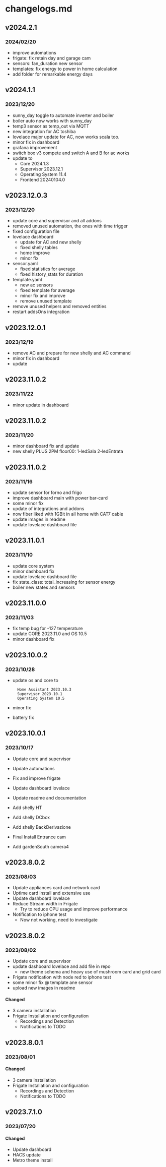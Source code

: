 # changelogs.md

## v2024.2.1
### 2024/02/20

- improve automations
- frigate: fix retain day and garage cam
- sensors: fan_duration new sensor
- templates: fix energy to power in home calculation
- add folder for remarkable energy days

## v2024.1.1
### 2023/12/20

- sunny_day toggle to automate inverter and boiler
- boiler auto now works with sunny_day
- temp3 sensor as temp_out via MQTT
- new integration for AC toshiba
- lovelace major update for AC, now works scala too.
- minor fix in dashboard
- grafana improvement
- switch box v3 compete and switch A and B for ac works
- update to     
    - Core    2024.1.3
    - Supervisor  2023.12.1
    - Operating System    11.4
    - Frontend    20240104.0

## v2023.12.0.3
### 2023/12/20

- update core and supervisor and all addons
- removed unused automation, the ones with time trigger
- fixed configuration file
- lovelace dashboard 
    - update for AC and new shelly
    - fixed shelly tables
    - home improve
    - minor fix
- sensor.yaml
    - fixed statistics for average
    - fixed history_stats for duration
- template.yaml
    - new ac sensors
    - fixed template for average
    - minor fix and improve
    - remove unused template
- remove unused helpers and removed entities
- restart addsOns integration


## v2023.12.0.1
### 2023/12/19

- remove AC and prepare for new shelly and AC command
- minor fix in dashboard
- update

## v2023.11.0.2
### 2023/11/22

- minor update in dashboard

## v2023.11.0.2
### 2023/11/20

- minor dashboard fix and update
- new shelly PLUS 2PM floor00: 1-ledSala 2-ledEntrata

## v2023.11.0.2
### 2023/11/16

- update sensor for forno and frigo
- improve dashboard main with power bar-card
- some minor fix
- update of integrations and addons
- now fiber liked with 1GBit in all home with CAT7 cable
- update images in readme
- update lovelace dashboard file


## v2023.11.0.1
### 2023/11/10

- update core system
- minor dashboard fix
- update lovelace dashboard file
- fix  state_class: total_increasing for sensor energy
- boiler new states and sensors

## v2023.11.0.0
### 2023/11/03

- fix temp bug for -127 temperature
- update CORE 2023.11.0 and OS 10.5
- minor dashboard fix


## v2023.10.0.2
### 2023/10/28

- update os and core to 

        Home Assistant 2023.10.3
        Supervisor 2023.10.1
        Operating System 10.5
- minor fix
- battery fix

## v2023.10.0.1
### 2023/10/17

- Update core and supervisor
- Update automations
- Fix and improve frigate
- Update dashboard lovelace
- Update readme and documentation

- Add shelly HT
- Add shelly DCbox
- Add shelly BackDerivazione

- Final Install Entrance cam 
- Add gardenSouth camera4


## v2023.8.0.2
### 2023/08/03

- Update appliances card and network card
- Uptime card install and extensive use
- Update dashboard lovelace
- Reduce Stream width in Frigate
    - Try to reduce CPU usage and improve performance
- Notification to iphone test
    - Now not working, need to investigate


## v2023.8.0.2
### 2023/08/02

- Update core and supervisor
- update dashboard lovelace and add file in repo
    - new theme schema and heavy use of mushroom card and grid card
- Frigate notification with node red to iphone test
- some minor fix @ template ane sensor
- upload new images in readme

#### Changed

- 3 camera installation
- Frigate Installation and configuration
    - Recordings and Detection
    - Notifications to TODO


## v2023.8.0.1
### 2023/08/01

#### Changed

- 3 camera installation
- Frigate Installation and configuration
    - Recordings and Detection
    - Notifications to TODO

## v2023.7.1.0
### 2023/07/20

#### Changed

- Update dashboard
- HACS update
- Metro theme install
